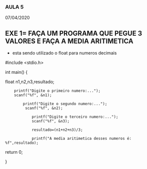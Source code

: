 ### AULA 5
07/04/2020

## EXE 1= FAÇA UM PROGRAMA QUE PEGUE 3 VALORES E FAÇA A MEDIA ARITIMETICA

- esta sendo utilizado o float para numeros decimais

#include <stdio.h>

int main()
{

  float n1,n2,n3,resultado;
       
        printf("Digite o primeiro numero:...");
        scanf("%f", &n1);
          
            printf("Digite o segundo numero:...");
             scanf("%f", &n2);
             
                printf("Digite o terceiro numero:...");
                scanf("%f", &n3);
                
                resultado=(n1+n2+n3)/3;
                
                printf("A media aritimetica desses numeros é:  %f",resultado);
                
return 0;
                    
}
